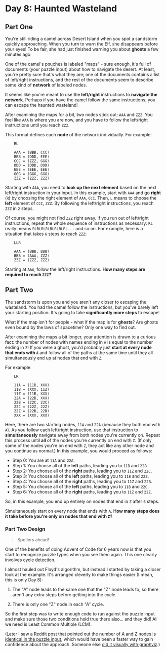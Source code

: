 # Day 8: Haunted Wasteland

## Part One

You're still riding a camel across Desert Island when you spot a
sandstorm quickly approaching. When you turn to warn the Elf, she
disappears before your eyes! To be fair, she had just finished warning
you about **ghosts** a few minutes ago.

One of the camel's pouches is labeled "maps" - sure enough, it's full of
documents (your puzzle input) about how to navigate the desert. At
least, you're pretty sure that's what they are; one of the documents
contains a list of left/right instructions, and the rest of the
documents seem to describe some kind of **network** of labeled nodes.

It seems like you're meant to use the **left/right** instructions to
**navigate the network**. Perhaps if you have the camel follow the same
instructions, you can escape the haunted wasteland!

After examining the maps for a bit, two nodes stick out: `AAA` and
`ZZZ`. You feel like `AAA` is where you are now, and you have to follow
the left/right instructions until you reach `ZZZ`.

This format defines each **node** of the network individually. For
example:

```
    RL

    AAA = (BBB, CCC)
    BBB = (DDD, EEE)
    CCC = (ZZZ, GGG)
    DDD = (DDD, DDD)
    EEE = (EEE, EEE)
    GGG = (GGG, GGG)
    ZZZ = (ZZZ, ZZZ)
```

Starting with `AAA`, you need to **look up the next element** based on the
next left/right instruction in your input. In this example, start with
`AAA` and go **right** (`R`) by choosing the right element of `AAA`,
`CCC`. Then, `L` means to choose the **left** element of `CCC`, `ZZZ`. By
following the left/right instructions, you reach `ZZZ` in `2` steps.

Of course, you might not find `ZZZ` right away. If you run out of
left/right instructions, repeat the whole sequence of instructions as
necessary: `RL` really means `RLRLRLRLRLRLRLRL...` and so on. For
example, here is a situation that takes `6` steps to reach `ZZZ`:

```
    LLR

    AAA = (BBB, BBB)
    BBB = (AAA, ZZZ)
    ZZZ = (ZZZ, ZZZ)
```

Starting at `AAA`, follow the left/right instructions. **How many steps
are required to reach `ZZZ`?**

## Part Two

The sandstorm is upon you and you aren't any closer to escaping the
wasteland. You had the camel follow the instructions, but you've barely
left your starting position. It's going to take **significantly more
steps** to escape!

What if the map isn't for people - what if the map is for **ghosts**? Are
ghosts even bound by the laws of spacetime? Only one way to find out.

After examining the maps a bit longer, your attention is drawn to a
curious fact: the number of nodes with names ending in `A` is equal to
the number ending in `Z`! If you were a ghost, you'd probably just
**start at every node that ends with `A`** and follow all of the paths at
the same time until they all simultaneously end up at nodes that end
with `Z`.

For example:

```
    LR

    11A = (11B, XXX)
    11B = (XXX, 11Z)
    11Z = (11B, XXX)
    22A = (22B, XXX)
    22B = (22C, 22C)
    22C = (22Z, 22Z)
    22Z = (22B, 22B)
    XXX = (XXX, XXX)
```

Here, there are two starting nodes, `11A` and `22A` (because they both
end with `A`). As you follow each left/right instruction, use that
instruction to **simultaneously** navigate away from both nodes you're
currently on. Repeat this process until **all** of the nodes you're
currently on end with `Z`. (If only some of the nodes you're on end with
`Z`, they act like any other node and you continue as normal.) In this
example, you would proceed as follows:

- Step 0: You are at `11A` and `22A`.
- Step 1: You choose all of the **left** paths, leading you to `11B` and
  `22B`.
- Step 2: You choose all of the **right** paths, leading you to `11Z`
  and `22C`.
- Step 3: You choose all of the **left** paths, leading you to `11B` and
  `22Z`.
- Step 4: You choose all of the **right** paths, leading you to `11Z`
  and `22B`.
- Step 5: You choose all of the **left** paths, leading you to `11B` and
  `22C`.
- Step 6: You choose all of the **right** paths, leading you to `11Z`
  and `22Z`.

So, in this example, you end up entirely on nodes that end in `Z` after
`6` steps.

Simultaneously start on every node that ends with `A`. **How many steps
does it take before you're only on nodes that end with `Z`?**

### Part Two Design

> Spoilers ahead!

One of the benefits of doing Advent of Code for 6 years now is that you start to recognize puzzle types when you see them again. This one clearly involves cycle detection.

I almost hauled out Floyd's algorithm, but instead I started by taking a closer look at the example. It's arranged cleverly to make things easier (I mean, this is only Day 8):

1. The "A" node leads to the same one that the "Z" node leads to, so there aren't any extra steps before getting into the cycle.

1. There is only one "Z" node in each "A" cycle.

So the first step was to write enough code to run against the puzzle input and make sure those two conditions hold true there also... and they did! All we need is Least Common Multiple (LCM).

(Later I saw a Reddit post that pointed out [the number of A and Z nodes is identical in the puzzle input](https://www.reddit.com/r/adventofcode/comments/18dgbhq/2023_day_8_part_2_this_must_be_the_way/), which would have been a faster way to gain confidence about the approach. Someone else [did it visually with graphviz](https://www.reddit.com/r/adventofcode/comments/18did3d/2023_day_8_part_1_my_input_maze_plotted_using/).)
